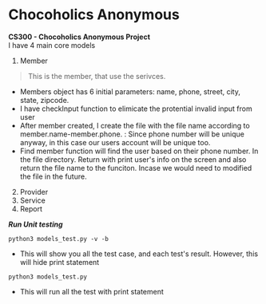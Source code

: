 # Chocoholics Anonymous

**CS300 - Chocoholics Anonymous Project**<br />
I have 4 main core models<br />
1. Member
> This is the member, that use the serivces. 

- Members object has 6 initial parameters: name, phone, street, city, state, zipcode.
- I have checkInput function to elimicate the protential invalid input from user
- After member created, I create the file with the file name according to member.name-member.phone.
: Since phone number will be unique anyway, in this case our users account will be unique too.
- Find member function will find the user based on their phone number. In the file directory. Return with print user's info on the screen and also return the file name to the funciton. Incase we would need to modified the file in the future.
2. Provider
3. Service
4. Report

***Run Unit testing***<br />

```
python3 models_test.py -v -b
```
- This will show you all the test case, and each test's result.
However, this will hide print statement


```
python3 models_test.py
```
- This will run all the test with print statement



